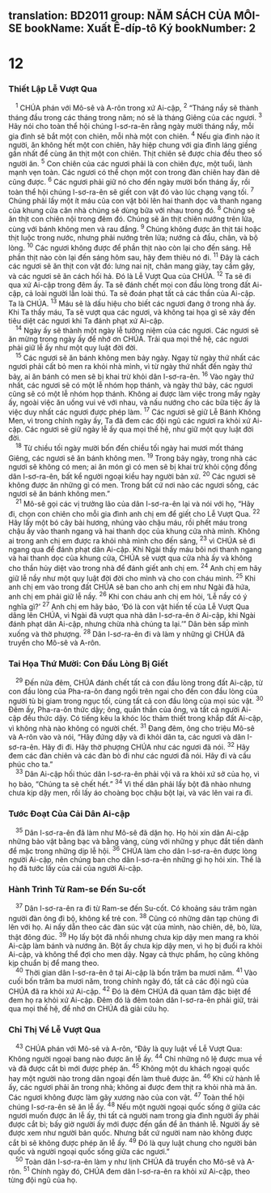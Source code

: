 translation: BD2011
group: NĂM SÁCH CỦA MÔI-SE
bookName: Xuất Ê-díp-tô Ký 
bookNumber: 2
-------

<div class="title"><h1>12</h1><h3>Thiết Lập Lễ Vượt Qua</h3></div>
<span class="verse xu_12_1"> <sup>1</sup> CHÚA phán với Mô-sê và A-rôn trong xứ Ai-cập, </span>
<span class="verse xu_12_2"><sup>2</sup> “Tháng nầy sẽ thành tháng đầu trong các tháng trong năm; nó sẽ là tháng Giêng của các ngươi. </span>
<span class="verse xu_12_3"><sup>3</sup> Hãy nói cho toàn thể hội chúng I-sơ-ra-ên rằng ngày mười tháng nầy, mỗi gia đình sẽ bắt một con chiên, mỗi nhà một con chiên. </span>
<span class="verse xu_12_4"><sup>4</sup> Nếu gia đình nào ít người, ăn không hết một con chiên, hãy hiệp chung với gia đình láng giềng gần nhất để cùng ăn thịt một con chiên. Thịt chiên sẽ được chia đều theo số người ăn. </span>
<span class="verse xu_12_5"><sup>5</sup> Con chiên của các ngươi phải là con chiên đực, một tuổi, lành mạnh vẹn toàn. Các ngươi có thể chọn một con trong đàn chiên hay đàn dê cũng được. </span>
<span class="verse xu_12_6"><sup>6</sup> Các ngươi phải giữ nó cho đến ngày mười bốn tháng ấy, rồi toàn thể hội chúng I-sơ-ra-ên sẽ giết con vật đó vào lúc chạng vạng tối. </span>
<span class="verse xu_12_7"><sup>7</sup> Chúng phải lấy một ít máu của con vật bôi lên hai thanh dọc và thanh ngang của khung cửa căn nhà chúng sẽ dùng bữa với nhau trong đó. </span>
<span class="verse xu_12_8"><sup>8</sup> Chúng sẽ ăn thịt con chiên nội trong đêm đó. Chúng sẽ ăn thịt chiên nướng trên lửa, cùng với bánh không men và rau đắng. </span>
<span class="verse xu_12_9"><sup>9</sup> Chúng không được ăn thịt tái hoặc thịt luộc trong nước, nhưng phải nướng trên lửa; nướng cả đầu, chân, và bộ lòng. </span>
<span class="verse xu_12_10"><sup>10</sup> Các ngươi không được để phần thịt nào còn lại cho đến sáng. Hễ phần thịt nào còn lại đến sáng hôm sau, hãy đem thiêu nó đi. </span>
<span class="verse xu_12_11"><sup>11</sup> Ðây là cách các ngươi sẽ ăn thịt con vật đó: lưng nai nịt, chân mang giày, tay cầm gậy, và các ngươi sẽ ăn cách hối hả. Ðó là Lễ Vượt Qua của CHÚA. </span>
<span class="verse xu_12_12"><sup>12</sup> Ta sẽ đi qua xứ Ai-cập trong đêm ấy. Ta sẽ đánh chết mọi con đầu lòng trong đất Ai-cập, cả loài người lẫn loài thú. Ta sẽ đoán phạt tất cả các thần của Ai-cập. Ta là CHÚA. </span>
<span class="verse xu_12_13"><sup>13</sup> Máu sẽ là dấu hiệu cho biết các ngươi đang ở trong nhà ấy. Khi Ta thấy máu, Ta sẽ vượt qua các ngươi, và không tai họa gì sẽ xảy đến tiêu diệt các ngươi khi Ta đánh phạt xứ Ai-cập.<br/></span>
<span class="verse xu_12_14"> <sup>14</sup> Ngày ấy sẽ thành một ngày lễ tưởng niệm của các ngươi. Các ngươi sẽ ăn mừng trong ngày ấy để nhớ ơn CHÚA. Trải qua mọi thế hệ, các ngươi phải giữ lễ ấy như một quy luật đời đời.<br/></span>
<span class="verse xu_12_15"> <sup>15</sup> Các ngươi sẽ ăn bánh không men bảy ngày. Ngay từ ngày thứ nhất các ngươi phải cất bỏ men ra khỏi nhà mình, vì từ ngày thứ nhất đến ngày thứ bảy, ai ăn bánh có men sẽ bị khai trừ khỏi dân I-sơ-ra-ên. </span>
<span class="verse xu_12_16"><sup>16</sup> Vào ngày thứ nhất, các ngươi sẽ có một lễ nhóm họp thánh, và ngày thứ bảy, các ngươi cũng sẽ có một lễ nhóm họp thánh. Không ai được làm việc trong mấy ngày ấy, ngoài việc ăn uống vui vẻ với nhau, và nấu nướng cho các bữa tiệc ấy là việc duy nhất các ngươi được phép làm. </span>
<span class="verse xu_12_17"><sup>17</sup> Các ngươi sẽ giữ Lễ Bánh Không Men, vì trong chính ngày ấy, Ta đã đem các đội ngũ các ngươi ra khỏi xứ Ai-cập. Các ngươi sẽ giữ ngày lễ ấy qua mọi thế hệ, như giữ một quy luật đời đời.<br/></span>
<span class="verse xu_12_18"> <sup>18</sup> Từ chiều tối ngày mười bốn đến chiều tối ngày hai mươi mốt tháng Giêng, các ngươi sẽ ăn bánh không men. </span>
<span class="verse xu_12_19"><sup>19</sup> Trong bảy ngày, trong nhà các ngươi sẽ không có men; ai ăn món gì có men sẽ bị khai trừ khỏi cộng đồng dân I-sơ-ra-ên, bất kể người ngoại kiều hay người bản xứ. </span>
<span class="verse xu_12_20"><sup>20</sup> Các ngươi sẽ không được ăn những gì có men. Trong bất cứ nơi nào các ngươi sống, các ngươi sẽ ăn bánh không men.”<br/></span>
<span class="verse xu_12_21"> <sup>21</sup> Mô-sê gọi các vị trưởng lão của dân I-sơ-ra-ên lại và nói với họ, “Hãy đi, chọn con chiên cho mỗi gia đình anh chị em để giết cho Lễ Vượt Qua. </span>
<span class="verse xu_12_22"><sup>22</sup> Hãy lấy một bó cây bài hương, nhúng vào chậu máu, rồi phết máu trong chậu ấy vào thanh ngang và hai thanh dọc của khung cửa nhà mình. Không ai trong anh chị em được ra khỏi nhà mình cho đến sáng, </span>
<span class="verse xu_12_23"><sup>23</sup> vì CHÚA sẽ đi ngang qua để đánh phạt dân Ai-cập. Khi Ngài thấy máu bôi nơi thanh ngang và hai thanh dọc của khung cửa, CHÚA sẽ vượt qua cửa nhà ấy và không cho thần hủy diệt vào trong nhà để đánh giết anh chị em. </span>
<span class="verse xu_12_24"><sup>24</sup> Anh chị em hãy giữ lễ nầy như một quy luật đời đời cho mình và cho con cháu mình. </span>
<span class="verse xu_12_25"><sup>25</sup> Khi anh chị em vào trong đất CHÚA sẽ ban cho anh chị em như Ngài đã hứa, anh chị em phải giữ lễ nầy. </span>
<span class="verse xu_12_26"><sup>26</sup> Khi con cháu anh chị em hỏi, ‘Lễ nầy có ý nghĩa gì?’ </span>
<span class="verse xu_12_27"><sup>27</sup> Anh chị em hãy bảo, ‘Ðó là con vật hiến tế của Lễ Vượt Qua dâng lên CHÚA, vì Ngài đã vượt qua nhà dân I-sơ-ra-ên ở Ai-cập, khi Ngài đánh phạt dân Ai-cập, nhưng chừa nhà chúng ta lại.’” Dân bèn sấp mình xuống và thờ phượng. </span>
<span class="verse xu_12_28"><sup>28</sup> Dân I-sơ-ra-ên đi và làm y những gì CHÚA đã truyền cho Mô-sê và A-rôn.<br/></span>
<div class="title"><h3>Tai Họa Thứ Mười: Con Ðầu Lòng Bị Giết</h3></div>
<span class="verse xu_12_29"> <sup>29</sup> Ðến nửa đêm, CHÚA đánh chết tất cả con đầu lòng trong đất Ai-cập, từ con đầu lòng của Pha-ra-ôn đang ngồi trên ngai cho đến con đầu lòng của người tù bị giam trong ngục tối, cùng tất cả con đầu lòng của mọi súc vật. </span>
<span class="verse xu_12_30"><sup>30</sup> Ðêm ấy, Pha-ra-ôn thức dậy; ông, quần thần của ông, và tất cả người Ai-cập đều thức dậy. Có tiếng kêu la khóc lóc thảm thiết trong khắp đất Ai-cập, vì không nhà nào không có người chết. </span>
<span class="verse xu_12_31"><sup>31</sup> Ðang đêm, ông cho triệu Mô-sê và A-rôn vào và nói, “Hãy đứng dậy và đi khỏi dân ta, các ngươi và dân I-sơ-ra-ên. Hãy đi đi. Hãy thờ phượng CHÚA như các ngươi đã nói. </span>
<span class="verse xu_12_32"><sup>32</sup> Hãy đem các đàn chiên và các đàn bò đi như các ngươi đã nói. Hãy đi và cầu phúc cho ta.”<br/></span>
<span class="verse xu_12_33"> <sup>33</sup> Dân Ai-cập hối thúc dân I-sơ-ra-ên phải vội vã ra khỏi xứ sở của họ, vì họ bảo, “Chúng ta sẽ chết hết.” </span>
<span class="verse xu_12_34"><sup>34</sup> Vì thế dân phải lấy bột đã nhào nhưng chưa kịp dậy men, rồi lấy áo choàng bọc chậu bột lại, và vác lên vai ra đi.<br/></span>
<div class="title"><h3>Tước Ðoạt Của Cải Dân Ai-cập</h3></div>
<span class="verse xu_12_35"> <sup>35</sup> Dân I-sơ-ra-ên đã làm như Mô-sê đã dặn họ. Họ hỏi xin dân Ai-cập những bảo vật bằng bạc và bằng vàng, cùng với những y phục đắt tiền dành để mặc trong những dịp lễ hội. </span>
<span class="verse xu_12_36"><sup>36</sup> CHÚA làm cho dân I-sơ-ra-ên được lòng người Ai-cập, nên chúng ban cho dân I-sơ-ra-ên những gì họ hỏi xin. Thế là họ đã tước lấy của cải của người Ai-cập.<br/></span>
<div class="title"><h3>Hành Trình Từ Ram-se Ðến Su-cốt</h3></div>
<span class="verse xu_12_37"> <sup>37</sup> Dân I-sơ-ra-ên ra đi từ Ram-se đến Su-cốt. Có khoảng sáu trăm ngàn người đàn ông đi bộ, không kể trẻ con. </span>
<span class="verse xu_12_38"><sup>38</sup> Cũng có những dân tạp chủng đi lên với họ. Ai nấy dẫn theo các đàn súc vật của mình, nào chiên, dê, bò, lừa, thật đông đúc. </span>
<span class="verse xu_12_39"><sup>39</sup> Họ lấy bột đã nhồi nhưng chưa kịp dậy men mang ra khỏi Ai-cập làm bánh và nướng ăn. Bột ấy chưa kịp dậy men, vì họ bị đuổi ra khỏi Ai-cập, và không thể đợi cho men dậy. Ngay cả thực phẩm, họ cũng không kịp chuẩn bị để mang theo.<br/></span>
<span class="verse xu_12_40"> <sup>40</sup> Thời gian dân I-sơ-ra-ên ở tại Ai-cập là bốn trăm ba mươi năm. </span>
<span class="verse xu_12_41"><sup>41</sup> Vào cuối bốn trăm ba mươi năm, trong chính ngày đó, tất cả các đội ngũ của CHÚA đã ra khỏi xứ Ai-cập. </span>
<span class="verse xu_12_42"><sup>42</sup> Ðó là đêm CHÚA đã quan tâm đặc biệt để đem họ ra khỏi xứ Ai-cập. Ðêm đó là đêm toàn dân I-sơ-ra-ên phải giữ, trải qua mọi thế hệ, để nhớ ơn CHÚA đã giải cứu họ.<br/></span>
<div class="title"><h3>Chỉ Thị Về Lễ Vượt Qua</h3></div>
<span class="verse xu_12_43"> <sup>43</sup> CHÚA phán với Mô-sê và A-rôn, “Ðây là quy luật về Lễ Vượt Qua: Không người ngoại bang nào được ăn lễ ấy. </span>
<span class="verse xu_12_44"><sup>44</sup> Chỉ những nô lệ được mua về và đã được cắt bì mới được phép ăn. </span>
<span class="verse xu_12_45"><sup>45</sup> Không một du khách ngoại quốc hay một người nào trong dân ngoại đến làm thuê được ăn. </span>
<span class="verse xu_12_46"><sup>46</sup> Khi cử hành lễ ấy, các ngươi phải ăn trong nhà; không ai được đem thịt ra khỏi nhà mà ăn. Các ngươi không được làm gãy xương nào của con vật. </span>
<span class="verse xu_12_47"><sup>47</sup> Toàn thể hội chúng I-sơ-ra-ên sẽ ăn lễ ấy. </span>
<span class="verse xu_12_48"><sup>48</sup> Nếu một người ngoại quốc sống ở giữa các ngươi muốn được ăn lễ ấy, thì tất cả người nam trong gia đình người ấy phải được cắt bì; bấy giờ người ấy mới được đến gần để ăn thánh lễ. Người ấy sẽ được xem như người bản quốc. Nhưng bất cứ người nam nào không được cắt bì sẽ không được phép ăn lễ ấy. </span>
<span class="verse xu_12_49"><sup>49</sup> Ðó là quy luật chung cho người bản quốc và người ngoại quốc sống giữa các ngươi.”<br/></span>
<span class="verse xu_12_50"> <sup>50</sup> Toàn dân I-sơ-ra-ên làm y như lịnh CHÚA đã truyền cho Mô-sê và A-rôn. </span>
<span class="verse xu_12_51"><sup>51</sup> Chính ngày đó, CHÚA đem dân I-sơ-ra-ên ra khỏi xứ Ai-cập, theo từng đội ngũ của họ.<br/></span>
